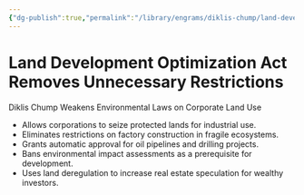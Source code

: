 ```yaml
---
{"dg-publish":true,"permalink":"/library/engrams/diklis-chump/land-development-optimization-act-removes-unnecessary-restrictions/","tags":["DC/Monopoly","DC/AS1"]}
---
```


# Land Development Optimization Act Removes Unnecessary Restrictions
Diklis Chump Weakens Environmental Laws on Corporate Land Use
- Allows corporations to seize protected lands for industrial use.  
- Eliminates restrictions on factory construction in fragile ecosystems.  
- Grants automatic approval for oil pipelines and drilling projects.  
- Bans environmental impact assessments as a prerequisite for development.  
- Uses land deregulation to increase real estate speculation for wealthy investors.
